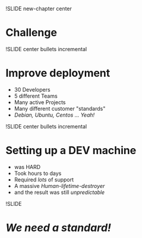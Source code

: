 !SLIDE new-chapter center

# Challenge

!SLIDE center bullets incremental

# Improve deployment
* 30 Developers
* 5 different Teams
* Many active Projects
* Many different customer "standards"
* _Debian, Ubuntu, Centos … *Yeah!*_


!SLIDE center bullets incremental

# Setting up a DEV machine
* was HARD
* Took hours to days
* Required _lots_ of support
* A massive _Human-lifetime-destroyer_
* and the result was still _unpredictable_

!SLIDE

# *We need a standard!*
